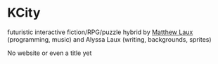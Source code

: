 # KCity

futuristic interactive fiction/RPG/puzzle hybrid by [Matthew Laux](constcast.org) (programming, music) and Alyssa Laux (writing, backgrounds, sprites)

No website or even a title yet
